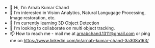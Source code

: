 - 👋 Hi, I’m Arnab Kumar Chand
- 👀 I’m interested in Vision Analytics, Natural Langugage Processing, Image restoration, etc.  
- 🌱 I’m currently learning 3D Object Detection
- 💞️ I’m looking to collaborate on multi object tracking. 
- 📫 How to reach me - mail me at arnabchand.1311@gmail.com
                      or ping me on  https://www.linkedin.com/in/arnab-kumar-chand-3a308a163/ 


<!---
Arnab1311/Arnab1311 is a ✨ special ✨ repository because its `README.md` (this file) appears on your GitHub profile.
You can click the Preview link to take a look at your changes.
--->

